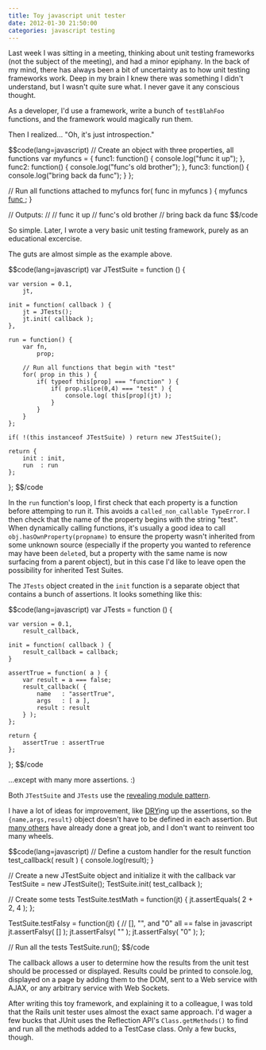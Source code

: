 ```yaml
---
title: Toy javascript unit tester
date: 2012-01-30 21:50:00
categories: javascript testing
---
```


Last week I was sitting in a meeting, thinking about unit testing frameworks (not the subject of the meeting), and had a minor epiphany.  In the back of my mind, there has always been a bit of uncertainty as to how unit testing frameworks work.  Deep in my brain I knew there was something I didn't understand, but I wasn't quite sure what.  I never gave it any conscious thought.

As a developer, I'd use a framework, write a bunch of `testBlahFoo` functions, and the framework would magically run them.  

Then I realized... "Oh, it's just introspection."

$$code(lang=javascript)
// Create an object with three properties, all functions
var myfuncs = {
    func1: function() { console.log("func it up"); },
    func2: function() { console.log("func's old brother"); },
    func3: function() { console.log("bring back da func"); }
};

// Run all functions attached to myfuncs
for( func in myfuncs ) {
    myfuncs[ func ]();
}

// Outputs:
// 
// func it up
// func's old brother
// bring back da func
$$/code

So simple.  Later, I wrote a very basic unit testing framework, purely as an educational excercise.

The guts are almost simple as the example above.

$$code(lang=javascript)
var JTestSuite = function () {                                                                                                                                                                         

    var version = 0.1,
        jt,

    init = function( callback ) {
        jt = JTests();
        jt.init( callback );
    },

    run = function() {
        var fn,
            prop;

        // Run all functions that begin with "test"
        for( prop in this ) {
            if( typeof this[prop] === "function" ) {
                if( prop.slice(0,4) === "test" ) {
                    console.log( this[prop](jt) );
                }
            }
        }
    };

    if( !(this instanceof JTestSuite) ) return new JTestSuite();

    return {
        init : init,
        run  : run
    };

};
$$/code

In the `run` function's loop, I first check that each property is a function before attemping to run it.  This avoids a `called_non_callable TypeError`.  I then check that the name of the property begins with the string "test".  When dynamically calling functions, it's usually a good idea to call `obj.hasOwnProperty(propname)` to ensure the property wasn't inherited from some unknown source (especially if the property you wanted to reference may have been `delete`d, but a property with the same name is now surfacing from a parent object), but in this case I'd like to leave open the possibility for inherited Test Suites.

The `JTests` object created in the `init` function is a separate object that contains a bunch of assertions.  It looks something like this:


$$code(lang=javascript)
var JTests = function () {

    var version = 0.1,
        result_callback,

    init = function( callback ) {
        result_callback = callback;
    }

    assertTrue = function( a ) {
        var result = a === false;
        result_callback( {                                                                                                                                                                         
            name   : "assertTrue",
            args   : [ a ],
            result : result
        } );
    };
    
    return {
        assertTrue : assertTrue
    };

};
$$/code

...except with many more assertions. :)

Both `JTestSuite` and `JTests` use the [revealing module pattern](http://stackoverflow.com/a/5647397/215148). 

I have a lot of ideas for improvement, like [DRY](http://en.wikipedia.org/wiki/Don't_repeat_yourself)ing up the assertions, so the `{name,args,result}` object doesn't have to be defined in each assertion.  But [many others](http://en.wikipedia.org/wiki/List_of_unit_testing_frameworks#JavaScript) have already done a great job, and I don't want to reinvent too many wheels.

$$code(lang=javascript)
// Define a custom handler for the result
function test_callback( result ) {
    console.log(result);
}

// Create a new JTestSuite object and initialize it with the callback
var TestSuite = new JTestSuite();
TestSuite.init( test_callback );

// Create some tests
TestSuite.testMath = function(jt) {
    jt.assertEquals( 2 + 2, 4 );
};

TestSuite.testFalsy = function(jt) {
    // [], "", and "0" all == false in javascript
    jt.assertFalsy( [] );
    jt.assertFalsy( "" );
    jt.assertFalsy( "0" );
};

// Run all the tests
TestSuite.run();
$$/code

The callback allows a user to determine how the results from the unit test should be processed or displayed.  Results could be printed to console.log, displayed on a page by adding them to the DOM, sent to a Web service with AJAX, or any arbitrary service with Web Sockets.

After writing this toy framework, and explaining it to a colleague, I was told that the Rails unit tester uses almost the exact same approach.  I'd wager a few bucks that JUnit uses the Reflection API's `Class.getMethods()` to find and run all the methods added to a TestCase class.  Only a few bucks, though.
